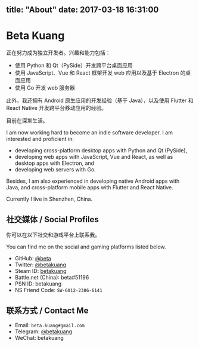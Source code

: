 title: "About"
date:  2017-03-18 16:31:00
---

# Beta Kuang

正在努力成为独立开发者。兴趣和能力包括：

- 使用 Python 和 Qt（PySide）开发跨平台桌面应用
- 使用 JavaScript、Vue 和 React 框架开发 web 应用以及基于 Electron 的桌面应用
- 使用 Go 开发 web 服务器

此外，我还拥有 Android 原生应用的开发经验（基于 Java），以及使用 Flutter 和 React Native 开发跨平台移动应用的经验。

目前在深圳生活。

I am now working hard to become an indie software developer. I am interested and proficient in:

- developing cross-platform desktop apps with Python and Qt (PySide),
- developing web apps with JavaScript, Vue and React, as well as desktop apps with Electron, and
- developing web servers with Go.

Besides, I am also experienced in developing native Android apps with Java, and cross-platform mobile apps with Flutter and React Native.

Currently I live in Shenzhen, China.

## 社交媒体 / Social Profiles

你可以在以下社交和游戏平台上联系我。

You can find me on the social and gaming platforms listed below.

- GitHub: [@beta](https://github.com/beta)
- Twitter: [@betakuang](https://twitter.com/betakuang)
- Steam ID: [betakuang](https://steamcommunity.com/id/betakuang)
- Battle.net (China): beta#51196
- PSN ID: betakuang
- NS Friend Code: `SW-6012-2386-6141`

## 联系方式 / Contact Me

- Email: `beta.kuang#gmail.com`
- Telegram: [@betakuang](https://t.me/betakuang)
- WeChat: betakuang
